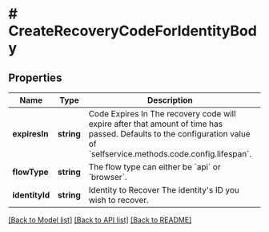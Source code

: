 # # CreateRecoveryCodeForIdentityBody

## Properties

Name | Type | Description | Notes
------------ | ------------- | ------------- | -------------
**expiresIn** | **string** | Code Expires In  The recovery code will expire after that amount of time has passed. Defaults to the configuration value of &#x60;selfservice.methods.code.config.lifespan&#x60;. | [optional]
**flowType** | **string** | The flow type can either be &#x60;api&#x60; or &#x60;browser&#x60;. | [optional]
**identityId** | **string** | Identity to Recover  The identity&#39;s ID you wish to recover. |

[[Back to Model list]](../../README.md#models) [[Back to API list]](../../README.md#endpoints) [[Back to README]](../../README.md)
